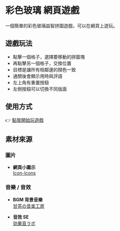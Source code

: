 # 彩色玻璃 網頁遊戲

一個簡單的彩色玻璃益智拼圖遊戲，可以在網頁上遊玩。

## 遊戲玩法

- 點擊一個格子，選擇要移動的拼圖塊  
- 再點擊另一個格子，交換位置  
- 目標是讓所有相鄰邊的顏色一致  
- 通關後會顯示用時與評語  
- 左上角有重置按鈕  
- 左側按鈕可以切換不同版面  

## 使用方式

👉 [點我開始玩遊戲](https://conu0w0.github.io/color_glass/)

## 素材來源

### 圖片

- **網頁小圖示**  
  [Icon-Icons](https://icon-icons.com/)

### 音樂 / 音效

- **BGM 背景音樂**  
  [甘茶の音楽工房](https://amachamusic.chagasi.com/index.html)

- **音效 SE**  
  [効果音ラボ](https://soundeffect-lab.info/)
